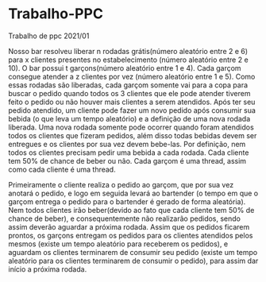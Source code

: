 # Trabalho-PPC
Trabalho de ppc 2021/01

Nosso bar resolveu liberar n rodadas grátis(número aleatório entre 2 e 6) para x clientes presentes no estabelecimento (número aleatório entre 2 e 10). O bar possui t garçons(número aleatório entre 1 e 4). Cada garçom consegue atender a z clientes por vez (número aleatório entre 1 e 5). Como essas rodadas são liberadas, cada garçom somente vai para a copa para buscar o pedido quando todos os 3 clientes que ele pode atender tiverem feito o pedido ou não houver mais clientes a serem atendidos. Após ter seu pedido atendido, um cliente pode fazer um novo pedido após consumir sua bebida (o que leva um tempo aleatório) e a definição de uma nova rodada liberada. Uma nova rodada somente pode ocorrer quando foram atendidos todos os clientes que fizeram pedidos, além disso todas bebidas devem ser  entregues e os clientes por sua vez devem bebe-las. Por definição, nem todos os clientes precisam pedir uma bebida a cada rodada. Cada cliente tem 50% de chance de beber ou não. Cada garçom é uma thread, assim como cada cliente é uma thread.

Primeiramente o cliente realiza o pedido ao garçom, que por sua vez anotará o pedido, e logo em seguida levará ao bartender (o tempo em que o garçom entrega o pedido para o bartender é gerado de forma aleatória). Nem todos clientes irão beber(devido ao fato que cada cliente tem 50% de chance de beber), e consequentemente não realizarão pedidos, sendo assim deverão aguardar a próxima rodada. Assim que os pedidos ficarem prontos, os garçons entregam os pedidos para os clientes atendidos pelos mesmos (existe um tempo aleatório para receberem os pedidos), e aguardam os clientes terminarem de consumir seu pedido (existe um tempo aleatório para os clientes terminarem de consumir o pedido), para assim dar início a próxima rodada.
